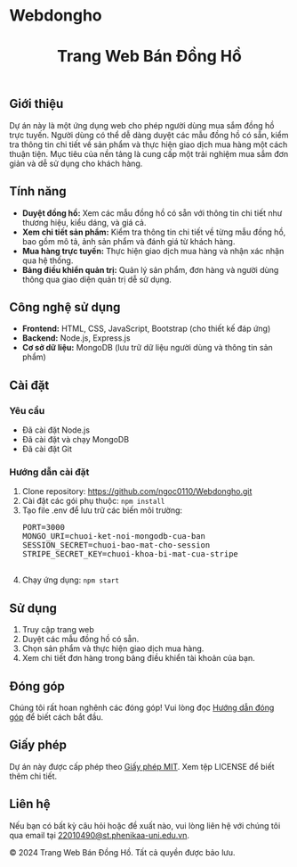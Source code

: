 # Webdongho
<!DOCTYPE html>
<html lang="vi">
<head>
    <meta charset="UTF-8">
    <meta name="viewport" content="width=device-width, initial-scale=1.0">
    <link rel="stylesheet" href="styles.css">
</head>
<body>
    <header>
        <h1>Trang Web Bán Đồng Hồ</h1>
    </header>
    <section id="gioi-thieu">
        <h2>Giới thiệu</h2>
        <p>Dự án này là một ứng dụng web cho phép người dùng mua sắm đồng hồ trực tuyến. Người dùng có thể dễ dàng duyệt các mẫu đồng hồ có sẵn, kiểm tra thông tin chi tiết về sản phẩm và thực hiện giao dịch mua hàng một cách thuận tiện. Mục tiêu của nền tảng là cung cấp một trải nghiệm mua sắm đơn giản và dễ sử dụng cho khách hàng.</p>
    </section>
    <section id="tinh-nang">
        <h2>Tính năng</h2>
        <ul>
            <li><strong>Duyệt đồng hồ:</strong> Xem các mẫu đồng hồ có sẵn với thông tin chi tiết như thương hiệu, kiểu dáng, và giá cả.</li>
            <li><strong>Xem chi tiết sản phẩm:</strong> Kiểm tra thông tin chi tiết về từng mẫu đồng hồ, bao gồm mô tả, ảnh sản phẩm và đánh giá từ khách hàng.</li>
            <li><strong>Mua hàng trực tuyến:</strong> Thực hiện giao dịch mua hàng và nhận xác nhận qua hệ thống.</li>
            <li><strong>Bảng điều khiển quản trị:</strong> Quản lý sản phẩm, đơn hàng và người dùng thông qua giao diện quản trị dễ sử dụng.</li>
        </ul>
    </section>
    <section id="cong-nghe">
        <h2>Công nghệ sử dụng</h2>
        <ul>
            <li><strong>Frontend:</strong> HTML, CSS, JavaScript, Bootstrap (cho thiết kế đáp ứng)</li>
            <li><strong>Backend:</strong> Node.js, Express.js</li>
            <li><strong>Cơ sở dữ liệu:</strong> MongoDB (lưu trữ dữ liệu người dùng và thông tin sản phẩm)</li>
        </ul>
    </section>
    <section id="cai-dat">
        <h2>Cài đặt</h2>
        <h3>Yêu cầu</h3>
        <ul>
            <li>Đã cài đặt Node.js</li>
            <li>Đã cài đặt và chạy MongoDB</li>
            <li>Đã cài đặt Git</li>
        </ul>
        <h3>Hướng dẫn cài đặt</h3>
        <ol>
            <li>Clone repository: <a href="https://github.com/ngoc0110/Webdongho.git">https://github.com/ngoc0110/Webdongho.git</a></li>
            <li>Cài đặt các gói phụ thuộc: <code>npm install</code></li>
            <li>Tạo file .env để lưu trữ các biến môi trường:
                <pre>
PORT=3000
MONGO_URI=chuoi-ket-noi-mongodb-cua-ban
SESSION_SECRET=chuoi-bao-mat-cho-session
STRIPE_SECRET_KEY=chuoi-khoa-bi-mat-cua-stripe
                </pre>
            </li>
            <li>Chạy ứng dụng: <code>npm start</code></li>
        </ol>
    </section>
    <section id="su-dung">
        <h2>Sử dụng</h2>
        <ol>
            <li>Truy cập trang web</li>
            <li>Duyệt các mẫu đồng hồ có sẵn.</li>
            <li>Chọn sản phẩm và thực hiện giao dịch mua hàng.</li>
            <li>Xem chi tiết đơn hàng trong bảng điều khiển tài khoản của bạn.</li>
        </ol>
    </section>
    <section id="dong-gop">
        <h2>Đóng góp</h2>
        <p>Chúng tôi rất hoan nghênh các đóng góp! Vui lòng đọc <a href="guidelines.html">Hướng dẫn đóng góp</a> để biết cách bắt đầu.</p>
    </section>
    <section id="giay-phep">
        <h2>Giấy phép</h2>
        <p>Dự án này được cấp phép theo <a href="LICENSE">Giấy phép MIT</a>. Xem tệp LICENSE để biết thêm chi tiết.</p>
    </section>
    <section id="lien-he">
        <h2>Liên hệ</h2>
        <p>Nếu bạn có bất kỳ câu hỏi hoặc đề xuất nào, vui lòng liên hệ với chúng tôi qua email tại <a href="mailto:22010490@st.phenikaa-uni.edu.vn">22010490@st.phenikaa-uni.edu.vn</a>.</p>
    </section>
    <footer>
        <p>&copy; 2024 Trang Web Bán Đồng Hồ. Tất cả quyền được bảo lưu.</p>
    </footer>
</body>
</html>
